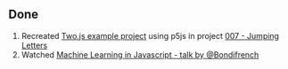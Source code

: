 ## Done
1. Recreated [Two.js example project](https://two.js.org/examples/text.html) using p5js in project [007 - Jumping Letters](../Projects/007%20-%20Jumping%20Letters)
2. Watched [Machine Learning in Javascript - talk by @Bondifrench](https://www.youtube.com/watch?v=BEquEEsr6_Q)